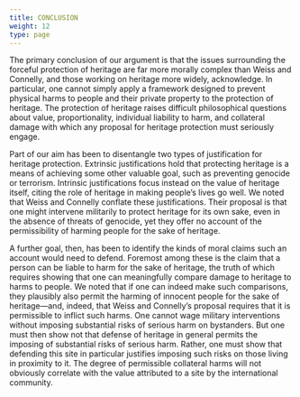 ```yaml
---
title: CONCLUSION
weight: 12
type: page
---
```


The primary conclusion of our argument is that the issues surrounding the forceful protection of heritage are far more morally complex than Weiss and Connelly, and those working on heritage more widely, acknowledge. In particular, one cannot simply apply a framework designed to prevent physical harms to people and their private property to the protection of heritage. The protection of heritage raises difficult philosophical questions about value, proportionality, individual liability to harm, and collateral damage with which any proposal for heritage protection must seriously engage.

Part of our aim has been to disentangle two types of justification for heritage protection. Extrinsic justifications hold that protecting heritage is a means of achieving some other valuable goal, such as preventing genocide or terrorism. Intrinsic justifications focus instead on the value of heritage itself, citing the role of heritage in making people’s lives go well. We noted that Weiss and Connelly conflate these justifications. Their proposal is that one might intervene militarily to protect heritage for its own sake, even in the absence of threats of genocide, yet they offer no account of the permissibility of harming people for the sake of heritage.

A further goal, then, has been to identify the kinds of moral claims such an account would need to defend. Foremost among these is the claim that a person can be liable to harm for the sake of heritage, the truth of which requires showing that one can meaningfully compare damage to heritage to harms to people. We noted that if one can indeed make such comparisons, they plausibly also permit the harming of innocent people for the sake of heritage—and, indeed, that Weiss and Connelly’s proposal requires that it is permissible to inflict such harms. One cannot wage military interventions without imposing substantial risks of serious harm on bystanders. But one must then show not that defense of heritage in general permits the imposing of substantial risks of serious harm. Rather, one must show that defending this site in particular justifies imposing such risks on those living in proximity to it. The degree of permissible collateral harms will not obviously correlate with the value attributed to a site by the international community. 
